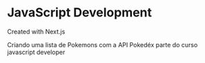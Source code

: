 # JavaScript Development

Created with Next.js

Criando uma lista de Pokemons com a API Pokedéx parte do curso javascript developer
